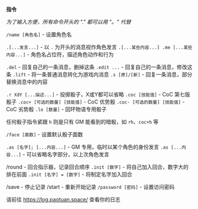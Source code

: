 **指令**

*为了输入方便，所有命令开头的 "." 都可以用 "。" 代替*


`/name [角色名]` - 设置角色名

`.[...发言...]` - 以 `.` 为开头的消息视作角色发言
`.[...某些内容...] .me [...某些内容...]` - 角色名占位符，描述角色动作和行为

`.del` - 回复自己的一条消息，删掉这条
`.edit ...` - 回复自己的一条消息，修改这条
`.lift` - 将一条普通消息转化为游戏内消息
`.s [原]/[新]` - 回复一条消息，部分替换消息中的内容

`.r XdY [...描述...]` - 投掷骰子，X或Y都可以省略
`.coc [技能值]` - CoC 第七版骰子
`.coc+ [可选的数量] [技能值]` - CoC 优势骰
`.coc- [可选的数量] [技能值]` - CoC 劣势骰
`.lo [数量]` - 回环物语专用骰子

任何骰子指令紧跟 `h` 则是只有 GM 能看到的暗骰，如 `rh`、`coc+h` 等

`/face [面数]` - 设置默认骰子面数

`.as [名字]; [...内容...]` - GM 专用，临时以某个角色的身份发言
`.as [...内容...]` - 可以省略名字部分，以上次角色发言


/round - 回合指示器，记录回合顺序
`.init [数字]` - 将自己加入回合，数字大的排在前面
`.init [名字] = [数字]` - 将制定名字加入回合

/save - 停止记录
/start - 重新开始记录
`/password [密码]` - 设置访问密码

请前往 https://log.paotuan.space/ 查看你的日志
